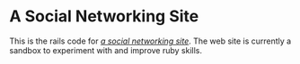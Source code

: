 # A Social Networking Site

This is the rails code for [*a social networking site*](http://zanes-social-network.herokuapp.com/).  The web site is currently a sandbox to experiment with and improve ruby skills.
